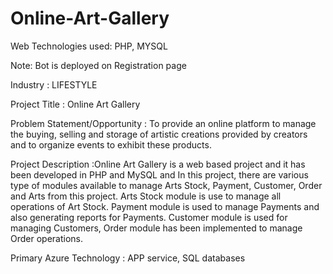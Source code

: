 # Online-Art-Gallery
Web Technologies used: PHP, MYSQL

Note: Bot is deployed on Registration page

Industry : LIFESTYLE

Project Title : Online Art Gallery

Problem Statement/Opportunity : To provide an online platform to manage the buying, selling and storage of artistic creations provided by creators and to organize events to exhibit these products.

Project Description :Online Art Gallery is a web based project and it has been developed in PHP and MySQL and In this project, there are various type of modules available to manage Arts Stock, Payment, Customer, Order and Arts from this project. Arts Stock module is use to manage all operations of Art Stock. Payment module is used to manage Payments and also generating reports for Payments. Customer module is used for managing Customers, Order module has been implemented to manage Order operations.

Primary Azure Technology : APP service, SQL databases
